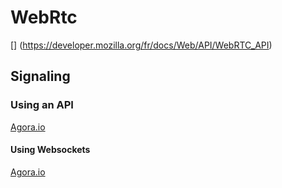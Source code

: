 

# WebRtc

[] (https://developer.mozilla.org/fr/docs/Web/API/WebRTC_API)

## Signaling
### Using an API
[Agora.io](https://sso2.agora.io/en/v4/signup/with-email, "Agora.io")

#### Using Websockets

[Agora.io](https://sso2.agora.io/en/v4/signup/with-email, "Agora.io")